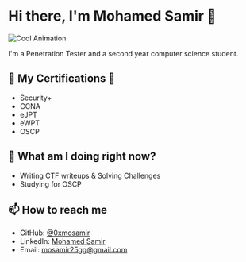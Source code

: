 # Hi there, I'm Mohamed Samir 👋

![Cool Animation](https://giphy.com/gifs/cool-cool-cool-dGVV5VYcASR8x8H7eG)

I'm a Penetration Tester and a second year computer science student.

## 🔧 My Certifications 🏅
- Security+
- CCNA
- eJPT
- eWPT
- OSCP

## 🚀 What am I doing right now?
- Writing CTF writeups & Solving Challenges
- Studying for OSCP

## 📫 How to reach me
- GitHub: [@0xmosamir](https://github.com/0xmosamir)
- LinkedIn: [Mohamed Samir](https://www.linkedin.com/in/mohamed-samir-ba2a9b288/)
- Email: [mosamir25gg@gmail.com](mailto:mosamir25gg@gmail.com)
